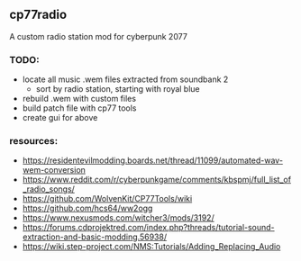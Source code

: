 ## cp77radio
A custom radio station mod for cyberpunk 2077

### TODO:
* locate all music .wem files extracted from soundbank 2
  * sort by radio station, starting with royal blue
* rebuild .wem with custom files
* build patch file with cp77 tools
* create gui for above

### resources:
* https://residentevilmodding.boards.net/thread/11099/automated-wav-wem-conversion
* https://www.reddit.com/r/cyberpunkgame/comments/kbspmj/full_list_of_radio_songs/
* https://github.com/WolvenKit/CP77Tools/wiki
* https://github.com/hcs64/ww2ogg
* https://www.nexusmods.com/witcher3/mods/3192/
* https://forums.cdprojektred.com/index.php?threads/tutorial-sound-extraction-and-basic-modding.56938/
* https://wiki.step-project.com/NMS:Tutorials/Adding_Replacing_Audio
